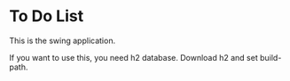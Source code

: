 # To Do List 

This is the swing application.

If you want to use this, you need h2 database.
Download h2 and set build-path.
